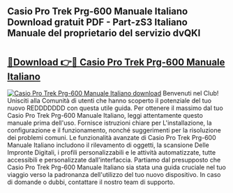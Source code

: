 ## Casio Pro Trek Prg-600 Manuale Italiano Download gratuit PDF - Part-zS3 Italiano Manuale del proprietario del servizio dvQKl

# <h2><a href="http://dfcupm.blite.top/?on=Casio+Pro+Trek+Prg-600+Manuale+Italiano">🔗Download 👉🔴 Casio Pro Trek Prg-600 Manuale Italiano</a></h2>

[![Casio Pro Trek Prg-600 Manuale Italiano download](https://i.imgur.com/lujVjoI.png)](http://dfcupm.blite.top/?on=Casio+Pro+Trek+Prg-600+Manuale+Italiano)
Benvenuti nel Club! Unisciti alla Comunità di utenti che hanno scoperto il potenziale del tuo nuovo REDDDDDDD con questa utile guida. Per ottenere il massimo dal tuo Casio Pro Trek Prg-600 Manuale Italiano, leggi attentamente questo manuale prima dell'uso. Fornisce istruzioni chiare per L'installazione, la configurazione e il funzionamento, nonché suggerimenti per la risoluzione dei problemi comuni. Le funzionalità avanzate di Casio Pro Trek Prg-600 Manuale Italiano includono il rilevamento di oggetti, la scansione Delle Impronte Digitali, i profili personalizzabili e le attività automatizzate, tutte accessibili e personalizzate dall'interfaccia. Partiamo dal presupposto che Casio Pro Trek Prg-600 Manuale Italiano sia stata una guida cruciale nel tuo viaggio verso la padronanza dell'utilizzo del tuo nuovo dispositivo. In caso di domande o dubbi, contattare il nostro team di supporto.
